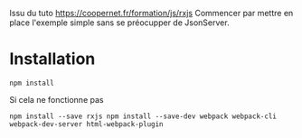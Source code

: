 Issu du tuto https://coopernet.fr/formation/js/rxjs
Commencer par mettre en place l'exemple simple sans se préocupper de JsonServer.

# Installation
```shell
npm install
```
Si cela ne fonctionne pas 
```shell
npm install --save rxjs npm install --save-dev webpack webpack-cli webpack-dev-server html-webpack-plugin
```